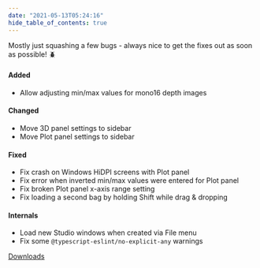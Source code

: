 ```yaml
---
date: "2021-05-13T05:24:16"
hide_table_of_contents: true
---
```

Mostly just squashing a few bugs - always nice to get the fixes out as soon as possible! 🪲

#### Added

- Allow adjusting min/max values for mono16 depth images

#### Changed

- Move 3D panel settings to sidebar
- Move Plot panel settings to sidebar

#### Fixed

- Fix crash on Windows HiDPI screens with Plot panel
- Fix error when inverted min/max values were entered for Plot panel
- Fix broken Plot panel x-axis range setting
- Fix loading a second bag by holding Shift while drag & dropping

#### Internals

- Load new Studio windows when created via File menu
- Fix some `@typescript-eslint/no-explicit-any` warnings




[Downloads](https://github.com/foxglove/studio/releases/tag/v0.8.1)
